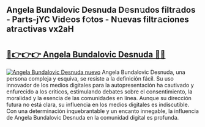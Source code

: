 ## Angela Bundalovic Desnuda D𝚎sn𝚞dos filtr𝚊dos - Parts-jYC Vid𝚎os f𝚘tos - N𝚞evas filtr𝚊ciones atr𝚊ctivas vx2aH

# <h2><a href="http://mbc7wd.tromn.icu/?c=Angela+Bundalovic+Desnuda">🔗👉👉👉 Angela Bundalovic Desnuda 🔗🔗</a></h2>

[![Angela Bundalovic Desnuda nuevo](https://i.imgur.com/pEAQMta.gif)](http://mbc7wd.tromn.icu/?c=Angela+Bundalovic+Desnuda)
Angela Bundalovic Desnuda, una persona compleja y esquiva, se resiste a la definición fácil. Su uso innovador de los medios digitales para la autopresentación ha cautivado y enfurecido a los críticos, estimulando debates sobre el consentimiento, la moralidad y la esencia de las comunidades en línea. Aunque su dirección futura no está clara, su influencia en los medios digitales es indiscutible. Con una determinación inquebrantable y un encanto innegable, la influencia de Angela Bundalovic Desnuda en la comunidad digital es profunda.

